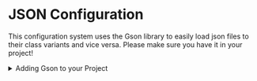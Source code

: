 # JSON Configuration

This configuration system uses the Gson library to easily load json files to their class variants and vice versa. Please make sure you have it in your project!

<details>

<summary>Adding Gson to your Project</summary>

### Github

[https://github.com/google/gson](https://github.com/google/gson)

### Maven

```xml
<dependency>
    <groupId>com.google.code.gson</groupId>
    </artifactId>
    <version>2.9.1</version>
</dependency>
```

### Gradle

```groovy
dependencies {
  implementation 'com.google.code.gson:gson:2.9.1'
}
```

</details>
